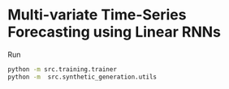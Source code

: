 # Multi-variate Time-Series Forecasting using Linear RNNs

Run

```bash
python -m src.training.trainer
python -m  src.synthetic_generation.utils
```
